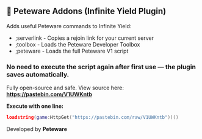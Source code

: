 ## 🧩 Peteware Addons (Infinite Yield Plugin)

Adds useful Peteware commands to Infinite Yield:

- ;serverlink   - Copies a rejoin link for your current server
- ;toolbox      - Loads the Peteware Developer Toolbox
- ;peteware     - Loads the full Peteware V1 script

### No need to execute the script again after first use — the plugin saves automatically.
Fully open-source and safe. View source here: **<https://pastebin.com/V1UWKntb>**

**Execute with one line:**
```lua
loadstring(game:HttpGet("https://pastebin.com/raw/V1UWKntb"))()
```

Developed by **Peteware**
